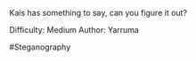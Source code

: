 Kais has something to say, can you figure it out? 

Difficulty: Medium Author: Yarruma

#Steganography


